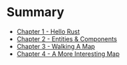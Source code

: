 # Summary

- [Chapter 1 - Hello Rust](./chapter_1.md)
- [Chapter 2 - Entities & Components](./chapter_2.md)
- [Chapter 3 - Walking A Map](./chapter_3.md)
- [Chapter 4 - A More Interesting Map](./chapter_4.md)
